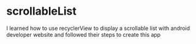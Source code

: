 # scrollableList
I learned how to use recyclerView to display a scrollable list with android developer website and followed their steps to create this app
